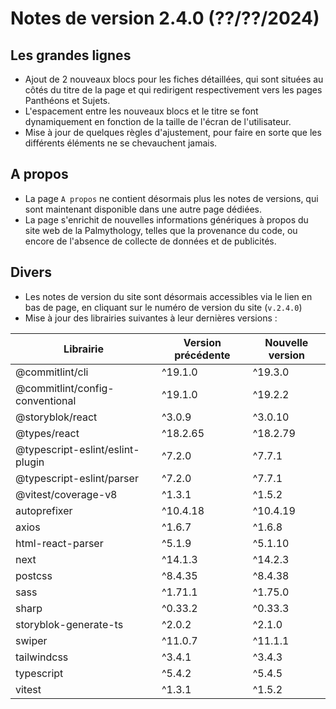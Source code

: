 # Notes de version 2.4.0 (??/??/2024)

## Les grandes lignes

- Ajout de 2 nouveaux blocs pour les fiches détaillées, qui sont situées au côtés du titre de la page et qui redirigent respectivement vers les pages Panthéons et Sujets.
- L'espacement entre les nouveaux blocs et le titre se font dynamiquement en fonction de la taille de l'écran de l'utilisateur.
- Mise à jour de quelques règles d'ajustement, pour faire en sorte que les différents éléments ne se chevauchent jamais.

## A propos

- La page `A propos` ne contient désormais plus les notes de versions, qui sont maintenant disponible dans une autre page dédiées.
- La page s'enrichit de nouvelles informations génériques à propos du site web de la Palmythology, telles que la provenance du code, ou encore de l'absence de collecte de données et de publicités.

## Divers

- Les notes de version du site sont désormais accessibles via le lien en bas de page, en cliquant sur le numéro de version du site (`v.2.4.0`)
- Mise à jour des librairies suivantes à leur dernières versions :

| Librairie                        | Version précédente | Nouvelle version |
| -------------------------------- | ------------------ | ---------------- |
| @commitlint/cli                  | ^19.1.0            | ^19.3.0          |
| @commitlint/config-conventional  | ^19.1.0            | ^19.2.2          |
| @storyblok/react                 | ^3.0.9             | ^3.0.10          |
| @types/react                     | ^18.2.65           | ^18.2.79         |
| @typescript-eslint/eslint-plugin | ^7.2.0             | ^7.7.1           |
| @typescript-eslint/parser        | ^7.2.0             | ^7.7.1           |
| @vitest/coverage-v8              | ^1.3.1             | ^1.5.2           |
| autoprefixer                     | ^10.4.18           | ^10.4.19         |
| axios                            | ^1.6.7             | ^1.6.8           |
| html-react-parser                | ^5.1.9             | ^5.1.10          |
| next                             | ^14.1.3            | ^14.2.3          |
| postcss                          | ^8.4.35            | ^8.4.38          |
| sass                             | ^1.71.1            | ^1.75.0          |
| sharp                            | ^0.33.2            | ^0.33.3          |
| storyblok-generate-ts            | ^2.0.2             | ^2.1.0           |
| swiper                           | ^11.0.7            | ^11.1.1          |
| tailwindcss                      | ^3.4.1             | ^3.4.3           |
| typescript                       | ^5.4.2             | ^5.4.5           |
| vitest                           | ^1.3.1             | ^1.5.2           |
